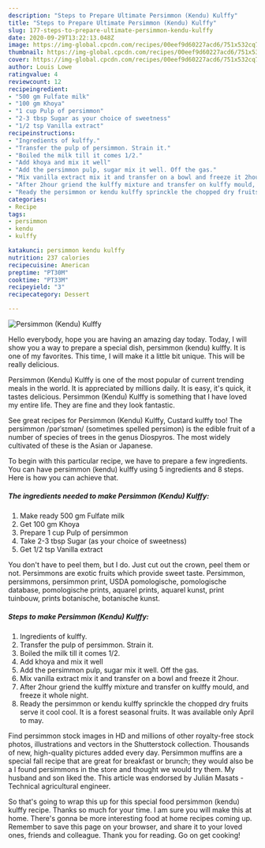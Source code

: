 ```yaml
---
description: "Steps to Prepare Ultimate Persimmon (Kendu) Kulffy"
title: "Steps to Prepare Ultimate Persimmon (Kendu) Kulffy"
slug: 177-steps-to-prepare-ultimate-persimmon-kendu-kulffy
date: 2020-09-29T13:22:13.048Z
image: https://img-global.cpcdn.com/recipes/00eef9d60227acd6/751x532cq70/persimmon-kendu-kulffy-recipe-main-photo.jpg
thumbnail: https://img-global.cpcdn.com/recipes/00eef9d60227acd6/751x532cq70/persimmon-kendu-kulffy-recipe-main-photo.jpg
cover: https://img-global.cpcdn.com/recipes/00eef9d60227acd6/751x532cq70/persimmon-kendu-kulffy-recipe-main-photo.jpg
author: Louis Lowe
ratingvalue: 4
reviewcount: 12
recipeingredient:
- "500 gm Fulfate milk"
- "100 gm Khoya"
- "1 cup Pulp of persimmon"
- "2-3 tbsp Sugar as your choice of sweetness"
- "1/2 tsp Vanilla extract"
recipeinstructions:
- "Ingredients of kulffy."
- "Transfer the pulp of persimmon. Strain it."
- "Boiled the milk till it comes 1/2."
- "Add khoya and mix it well"
- "Add the persimmon pulp, sugar mix it well. Off the gas."
- "Mix vanilla extract mix it and transfer on a bowl and freeze it 2hour."
- "After 2hour griend the kulffy mixture and transfer on kulffy mould, and freeze it whole night."
- "Ready the persimmon or kendu kulffy sprinckle the chopped dry fruits serve it cool cool. It is a forest seasonal fruits. It was available only April to may."
categories:
- Recipe
tags:
- persimmon
- kendu
- kulffy

katakunci: persimmon kendu kulffy 
nutrition: 237 calories
recipecuisine: American
preptime: "PT30M"
cooktime: "PT33M"
recipeyield: "3"
recipecategory: Dessert

---
```



![Persimmon (Kendu) Kulffy](https://img-global.cpcdn.com/recipes/00eef9d60227acd6/751x532cq70/persimmon-kendu-kulffy-recipe-main-photo.jpg)

Hello everybody, hope you are having an amazing day today. Today, I will show you a way to prepare a special dish, persimmon (kendu) kulffy. It is one of my favorites. This time, I will make it a little bit unique. This will be really delicious.

Persimmon (Kendu) Kulffy is one of the most popular of current trending meals in the world. It is appreciated by millions daily. It is easy, it's quick, it tastes delicious. Persimmon (Kendu) Kulffy is something that I have loved my entire life. They are fine and they look fantastic.

See great recipes for Persimmon (Kendu) Kulffy, Custard kulffy too! The persimmon /pərˈsɪmən/ (sometimes spelled persimon) is the edible fruit of a number of species of trees in the genus Diospyros. The most widely cultivated of these is the Asian or Japanese.


To begin with this particular recipe, we have to prepare a few ingredients. You can have persimmon (kendu) kulffy using 5 ingredients and 8 steps. Here is how you can achieve that.

<!--inarticleads1-->

##### The ingredients needed to make Persimmon (Kendu) Kulffy:

1. Make ready 500 gm Fulfate milk
1. Get 100 gm Khoya
1. Prepare 1 cup Pulp of persimmon
1. Take 2-3 tbsp Sugar (as your choice of sweetness)
1. Get 1/2 tsp Vanilla extract


You don&#39;t have to peel them, but I do. Just cut out the crown, peel them or not. Persimmons are exotic fruits which provide sweet taste. Persimmon, persimmons, persimmon print, USDA pomologische, pomologische database, pomologische prints, aquarel prints, aquarel kunst, print tuinbouw, prints botanische, botanische kunst. 

<!--inarticleads2-->

##### Steps to make Persimmon (Kendu) Kulffy:

1. Ingredients of kulffy.
1. Transfer the pulp of persimmon. Strain it.
1. Boiled the milk till it comes 1/2.
1. Add khoya and mix it well
1. Add the persimmon pulp, sugar mix it well. Off the gas.
1. Mix vanilla extract mix it and transfer on a bowl and freeze it 2hour.
1. After 2hour griend the kulffy mixture and transfer on kulffy mould, and freeze it whole night.
1. Ready the persimmon or kendu kulffy sprinckle the chopped dry fruits serve it cool cool. It is a forest seasonal fruits. It was available only April to may.


Find persimmon stock images in HD and millions of other royalty-free stock photos, illustrations and vectors in the Shutterstock collection. Thousands of new, high-quality pictures added every day. Persimmon muffins are a special fall recipe that are great for breakfast or brunch; they would also be a I found persimmons in the store and thought we would try them. My husband and son liked the. This article was endorsed by Julián Masats - Technical agricultural engineer. 

So that's going to wrap this up for this special food persimmon (kendu) kulffy recipe. Thanks so much for your time. I am sure you will make this at home. There's gonna be more interesting food at home recipes coming up. Remember to save this page on your browser, and share it to your loved ones, friends and colleague. Thank you for reading. Go on get cooking!

